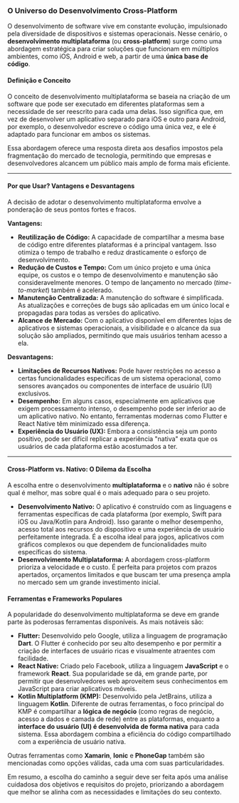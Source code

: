 ### **O Universo do Desenvolvimento Cross-Platform**

O desenvolvimento de software vive em constante evolução, impulsionado pela diversidade de dispositivos e sistemas operacionais. Nesse cenário, o **desenvolvimento multiplataforma** (ou **cross-platform**) surge como uma abordagem estratégica para criar soluções que funcionam em múltiplos ambientes, como iOS, Android e web, a partir de uma **única base de código**.

#### **Definição e Conceito**

O conceito de desenvolvimento multiplataforma se baseia na criação de um software que pode ser executado em diferentes plataformas sem a necessidade de ser reescrito para cada uma delas. Isso significa que, em vez de desenvolver um aplicativo separado para iOS e outro para Android, por exemplo, o desenvolvedor escreve o código uma única vez, e ele é adaptado para funcionar em ambos os sistemas.

Essa abordagem oferece uma resposta direta aos desafios impostos pela fragmentação do mercado de tecnologia, permitindo que empresas e desenvolvedores alcancem um público mais amplo de forma mais eficiente.

---

#### **Por que Usar? Vantagens e Desvantagens**

A decisão de adotar o desenvolvimento multiplataforma envolve a ponderação de seus pontos fortes e fracos.

**Vantagens:**

* **Reutilização de Código:** A capacidade de compartilhar a mesma base de código entre diferentes plataformas é a principal vantagem. Isso otimiza o tempo de trabalho e reduz drasticamente o esforço de desenvolvimento.
* **Redução de Custos e Tempo:** Com um único projeto e uma única equipe, os custos e o tempo de desenvolvimento e manutenção são consideravelmente menores. O tempo de lançamento no mercado (*time-to-market*) também é acelerado.
* **Manutenção Centralizada:** A manutenção do software é simplificada. As atualizações e correções de bugs são aplicadas em um único local e propagadas para todas as versões do aplicativo.
* **Alcance de Mercado:** Com o aplicativo disponível em diferentes lojas de aplicativos e sistemas operacionais, a visibilidade e o alcance da sua solução são ampliados, permitindo que mais usuários tenham acesso a ela.

**Desvantagens:**

* **Limitações de Recursos Nativos:** Pode haver restrições no acesso a certas funcionalidades específicas de um sistema operacional, como sensores avançados ou componentes de interface de usuário (UI) exclusivos.
* **Desempenho:** Em alguns casos, especialmente em aplicativos que exigem processamento intenso, o desempenho pode ser inferior ao de um aplicativo nativo. No entanto, ferramentas modernas como Flutter e React Native têm minimizado essa diferença.
* **Experiência do Usuário (UX):** Embora a consistência seja um ponto positivo, pode ser difícil replicar a experiência "nativa" exata que os usuários de cada plataforma estão acostumados a ter.

---

#### **Cross-Platform vs. Nativo: O Dilema da Escolha**

A escolha entre o desenvolvimento **multiplataforma** e o **nativo** não é sobre qual é melhor, mas sobre qual é o mais adequado para o seu projeto.

* **Desenvolvimento Nativo:** O aplicativo é construído com as linguagens e ferramentas específicas de cada plataforma (por exemplo, Swift para iOS ou Java/Kotlin para Android). Isso garante o melhor desempenho, acesso total aos recursos do dispositivo e uma experiência de usuário perfeitamente integrada. É a escolha ideal para jogos, aplicativos com gráficos complexos ou que dependem de funcionalidades muito específicas do sistema.
* **Desenvolvimento Multiplataforma:** A abordagem cross-platform prioriza a velocidade e o custo. É perfeita para projetos com prazos apertados, orçamentos limitados e que buscam ter uma presença ampla no mercado sem um grande investimento inicial.

#### **Ferramentas e Frameworks Populares**

A popularidade do desenvolvimento multiplataforma se deve em grande parte às poderosas ferramentas disponíveis. As mais notáveis são:

* **Flutter:** Desenvolvido pelo Google, utiliza a linguagem de programação **Dart**. O Flutter é conhecido por seu alto desempenho e por permitir a criação de interfaces de usuário ricas e visualmente atraentes com facilidade.
* **React Native:** Criado pelo Facebook, utiliza a linguagem **JavaScript** e o framework **React**. Sua popularidade se dá, em grande parte, por permitir que desenvolvedores web aproveitem seus conhecimentos em JavaScript para criar aplicativos móveis.
* **Kotlin Multiplatform (KMP):** Desenvolvido pela JetBrains, utiliza a linguagem **Kotlin**. Diferente de outras ferramentas, o foco principal do KMP é compartilhar a **lógica de negócio** (como regras de negócio, acesso a dados e camada de rede) entre as plataformas, enquanto a **interface do usuário (UI) é desenvolvida de forma nativa** para cada sistema. Essa abordagem combina a eficiência do código compartilhado com a experiência de usuário nativa.

Outras ferramentas como **Xamarin**, **Ionic** e **PhoneGap** também são mencionadas como opções válidas, cada uma com suas particularidades.

Em resumo, a escolha do caminho a seguir deve ser feita após uma análise cuidadosa dos objetivos e requisitos do projeto, priorizando a abordagem que melhor se alinha com as necessidades e limitações do seu contexto.